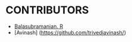 # CONTRIBUTORS

* [Balasubramanian. R](https://github.com/Cyberkid2311)
* [Avinash]  (https://github.com/trivediavinash/)